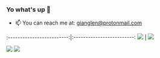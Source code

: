 ### Yo what's up 👋

- 📫 You can reach me at: gianglen@protonmail.com



:-------------------------:|:-------------------------:
![](https://github-readme-stats.vercel.app/api?username=netgian&show_icons=true&theme=tokyonight)  |  ![](https://github-readme-stats.vercel.app/api/top-langs/?username=netgian&show_icons=true&theme=tokyonight&layout=compact&langs_count=8)


<p float="left">
  <img src="https://github-readme-stats.vercel.app/api?username=netgian&show_icons=true&theme=tokyonight">
  <img src="https://github-readme-stats.vercel.app/api/top-langs/?username=netgian&show_icons=true&theme=tokyonight&layout=compact&langs_count=8">
</p>

